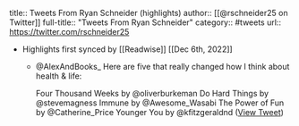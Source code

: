 title:: Tweets From Ryan Schneider (highlights)
author:: [[@rschneider25 on Twitter]]
full-title:: "Tweets From Ryan Schneider"
category:: #tweets
url:: https://twitter.com/rschneider25

- Highlights first synced by [[Readwise]] [[Dec 6th, 2022]]
	- @AlexAndBooks_ Here are five that really changed how I think about health & life:
	  
	  Four Thousand Weeks by @oliverburkeman 
	  Do Hard Things by @stevemagness 
	  Immune by @Awesome_Wasabi 
	  The Power of Fun by @Catherine_Price 
	  Younger You by @kfitzgeraldnd ([View Tweet](https://twitter.com/rschneider25/status/1599854082771910657))